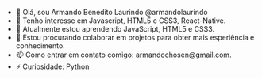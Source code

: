 - 👋 Olá, sou Armando Benedito Laurindo @armandolaurindo
- 👀 Tenho interesse em Javascript, HTML5 e CSS3, React-Native.
- 🌱 Atualmente estou aprendendo JavaScript, HTML5 e CSS3.
- 💞️ Estou procurando colaborar em projetos para obter mais esperiência e conhecimento.
- 📫 Como entrar em contato comigo: armandochosen@gmail.com.
- ⚡ Curiosidade: Python

<!---
armandolaurindo/armandolaurindo is a ✨ special ✨ repository because its `README.md` (this file) appears on your GitHub profile.
You can click the Preview link to take a look at your changes.
--->
